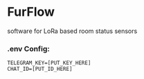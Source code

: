 # FurFlow
software for LoRa based room status sensors


### .env Config:

```
TELEGRAM_KEY=[PUT_KEY_HERE]
CHAT_ID=[PUT_ID_HERE]
```